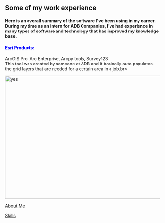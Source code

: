 <!DOCTYPE html>
<html>
    <head>
<h2 id="experience">Some of my work experience</h2>
    </head>
<h4>Here is an overall summary of the software I've been using in my career. During my time as an intern for ADB Companies, I've had experience in many types of software and technology that has improved my knowledge base.</h4>
<body>

<p>
<h4 style="color:blue;"> Esri Products: </h4> 
ArcGIS Pro, Arc Enterprise, Arcpy tools, Survey123
<br>This tool was created by someone at ADB and it basically auto populates the grid layers that are needed for a certain area in a job.br>

</p>
<img src="https://github.com/max1sing/max1sing/blob/main/print%20tool.png?raw=true" alt="yes" width="700" height="400"></p>
        
</body>  
<p><a href="./AboutMax.md">About Me</a></p>
<p><a href="./Skills.md">Skills</a></p>
  
